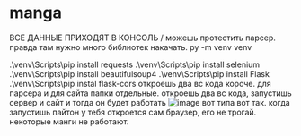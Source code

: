 # manga
ВСЕ ДАННЫЕ ПРИХОДЯТ В КОНСОЛЬ /
можешь протестить парсер. правда там нужно много библиотек накачать. 
py -m venv venv

.\venv\Scripts\pip install requests
.\venv\Scripts\pip install selenium
.\venv\Scripts\pip install beautifulsoup4
.\venv\Scripts\pip install Flask
.\venv\Scripts\pip instal flask-cors
откроешь два вс кода короче. для парсера и для сайта папки отдельные. откроешь два вс кода, запустишь сервер и сайт и тогда он будет работать
![image](https://github.com/temchikS/manga/assets/148534802/c358b6cf-c889-4ca7-9b66-24117f990d6b)
вот типа вот так. когда запустишь пайтон у  тебя откроется сам браузер, его не трогай. некоторые манги не работают. 
